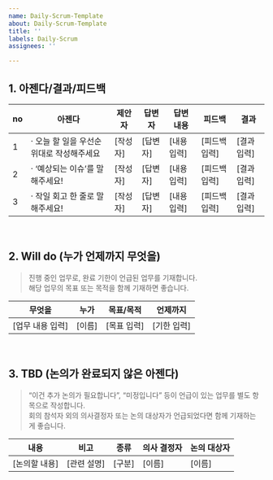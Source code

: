 ```yaml
---
name: Daily-Scrum-Template
about: Daily-Scrum-Template
title: ''
labels: Daily-Scrum
assignees: ''

---
```


## 1. 아젠다/결과/피드백

| no | 아젠다 | 제안자 | 답변자 | 답변 내용 | 피드백 | 결과 |
|----|--------|--------|--------|------------|---------|--------|
| 1  | · 오늘 할 일을 우선순위대로 작성해주세요 | [작성자] | [답변자] | [내용 입력] | [피드백 입력] | [결과 입력] |
| 2  | · ‘예상되는 이슈’를 말해주세요! | [작성자] | [답변자] | [내용 입력] | [피드백 입력] | [결과 입력] |
| 3  | · 작일 회고 한 줄로 말해주세요! | [작성자] | [답변자] | [내용 입력] | [피드백 입력] | [결과 입력] |

<br />

## 2. Will do (누가 언제까지 무엇을)

> 진행 중인 업무로, 완료 기한이 언급된 업무를 기재합니다.  
> 해당 업무의 목표 또는 목적을 함께 기재하면 좋습니다.

| 무엇을              | 누가   | 목표/목적     | 언제까지 |
|---------------------|--------|----------------|-----------|
| [업무 내용 입력]    | [이름] | [목표 입력]   | [기한 입력] |

<br />

## 3. TBD (논의가 완료되지 않은 아젠다)

> “이건 추가 논의가 필요합니다”, “미정입니다” 등이 언급이 있는 업무를 별도 항목으로 작성합니다.  
> 회의 참석자 외의 의사결정자 또는 논의 대상자가 언급되었다면 함께 기재하는 게 좋습니다.

| 내용 | 비고 | 종류 | 의사 결정자 | 논의 대상자 |
|------|------|------|----------------|----------------|
| [논의할 내용] | [관련 설명] | [구분] | [이름] | [이름] |
